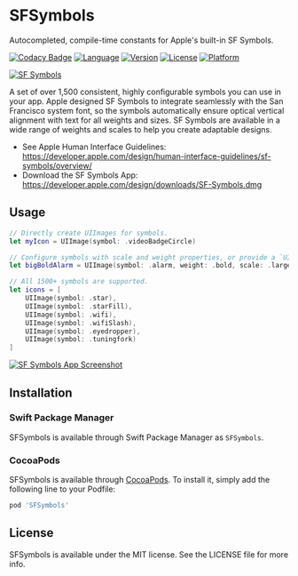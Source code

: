 # SFSymbols

Autocompleted, compile-time constants for Apple's built-in SF Symbols.

[![Codacy Badge](https://api.codacy.com/project/badge/Grade/9d4f772e4db8461ca8cdc06713e101c1)](https://www.codacy.com/app/hubrioAU/SFSymbols?utm_source=github.com&amp;utm_medium=referral&amp;utm_content=hubrioAU/SFSymbols&amp;utm_campaign=Badge_Grade)
[![Language](https://img.shields.io/badge/language-Swift%205.1+-ee5137.svg?style=flat)](https://swift.org)
[![Version](https://img.shields.io/cocoapods/v/SFSymbols.svg?style=flat)](https://cocoapods.org/pods/SFSymbols)
[![License](https://img.shields.io/badge/license-MIT-lightgray.svg?style=flat)](https://cocoapods.org/pods/SFSymbols)
[![Platform](https://img.shields.io/cocoapods/p/SFSymbols.svg?style=flat)](https://cocoapods.org/pods/SFSymbols)

[![SF Symbols](https://developer.apple.com/design/human-interface-guidelines/sf-symbols/images/sf-symbols-scales-weights_2x.png)](https://developer.apple.com/design/human-interface-guidelines/sf-symbols/overview/)

A set of over 1,500 consistent, highly configurable symbols you can use in your app. Apple designed SF Symbols to integrate seamlessly with the San Francisco system font, so the symbols automatically ensure optical vertical alignment with text for all weights and sizes. SF Symbols are available in a wide range of weights and scales to help you create adaptable designs.

- See Apple Human Interface Guidelines: https://developer.apple.com/design/human-interface-guidelines/sf-symbols/overview/
- Download the SF Symbols App: https://developer.apple.com/design/downloads/SF-Symbols.dmg

## Usage
```swift
// Directly create UIImages for symbols.
let myIcon = UIImage(symbol: .videoBadgeCircle)

// Configure symbols with scale and weight properties, or provide a `UIImage.SymbolConfiguration`.
let bigBoldAlarm = UIImage(symbol: .alarm, weight: .bold, scale: .large)

// All 1500+ symbols are supported.
let icons = [
    UIImage(symbol: .star),
    UIImage(symbol: .starFill),
    UIImage(symbol: .wifi),
    UIImage(symbol: .wifiSlash),
    UIImage(symbol: .eyedropper),
    UIImage(symbol: .tuningfork)
]
```

[![SF Symbols App Screenshot](https://i.imgur.com/WN32wKr.png)](https://developer.apple.com/design/human-interface-guidelines/sf-symbols/overview/)

## Installation

### Swift Package Manager

SFSymbols is available through Swift Package Manager as `SFSymbols`.

### CocoaPods

SFSymbols is available through [CocoaPods](https://cocoapods.org). To install
it, simply add the following line to your Podfile:

```ruby
pod 'SFSymbols'
```

## License

SFSymbols is available under the MIT license. See the LICENSE file for more info.
